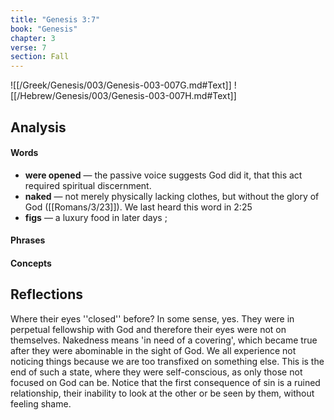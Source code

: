 ```yaml
---
title: "Genesis 3:7"
book: "Genesis"
chapter: 3
verse: 7
section: Fall
---
```

![[/Greek/Genesis/003/Genesis-003-007G.md#Text]]
![[/Hebrew/Genesis/003/Genesis-003-007H.md#Text]]

## Analysis

#### Words
- **were opened** — the passive voice suggests God did it, that this act required spiritual discernment.
- **naked** — not merely physically lacking clothes, but without the glory of God ([[Romans/3/23]]).  We last heard this word in 2:25
- **figs** — a luxury food in later days
; 

#### Phrases

#### Concepts

## Reflections

Where their eyes ''closed'' before?  In some sense, yes.  They were in perpetual fellowship with God and therefore their eyes were not on themselves.  Nakedness means 'in need of a covering', which became true after they were abominable in the sight of God.  We all experience not noticing things because we are too transfixed on something else.  This is the end of such a state, where they were self-conscious, as only those not focused on God can be.  Notice that the first consequence of sin is a ruined relationship, their inability to look at the other or be seen by them, without feeling shame.
